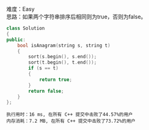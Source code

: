 难度：Easy  
思路：如果两个字符串排序后相同则为true，否则为false。
```cpp
class Solution
{
public:
    bool isAnagram(string s, string t)
    {
        sort(s.begin(), s.end());
        sort(t.begin(), t.end());
        if (s == t)
        {
            return true;
        }
        return false;
    }
};
```
```
执行用时：16 ms, 在所有 C++ 提交中击败了44.57%的用户
内存消耗：7.2 MB, 在所有 C++ 提交中击败了73.72%的用户
```
